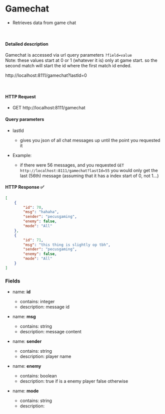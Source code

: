 # Gamechat

- Retrieves data from game chat

<br>

#### Detailed description

Gamechat is accessed via url query parameters ``?field=value``  
Note: these values start at 0 or 1 (whatever it is) only at game start. so the second match will start the id where the first match id ended.

http://localhost:8111/gamechat?lastId=0

<br>

#### HTTP Request
- GET http://localhost:8111/gamechat

#### Query parameters

- lastId
    - gives you json of all chat messages up until the point you requested it
    
- Example:
  - if there were 56 messages, and you requested ``GET http://localhost:8111/gamechat?lastId=55`` you would only get the last (56th) message (assuming that it has a index start of 0, not 1...)
  
#### HTTP Response :white_check_mark:

```json
[
    {
        "id": 70,
        "msg": "hahaha",
        "sender": "pecusgaming",
        "enemy": false,
        "mode": "All"
    },
    {
        "id": 71,
        "msg": "this thing is slightly op tbh",
        "sender": "pecusgaming",
        "enemy": false,
        "mode": "All"
    }
]
```

### Fields

- name: **id**
    * contains: integer
    * description: message id

- name: **msg**
    * contains: string
    * description: message content

- name: **sender**
    * contains: string
    * description: player name

- name: **enemy**
    * contains: boolean
    * description: true if is a enemy player false otherwise

- name: **mode**
    * contains: string
    * description: